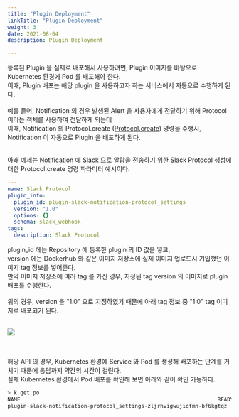 ```yaml
---
title: "Plugin Deployment"
linkTitle: "Plugin Deployment"
weight: 3
date: 2021-08-04
description: Plugin Deployment

---
```

등록된 Plugin 을 실제로 배포해서 사용하려면, Plugin 이미지를 바탕으로 Kubernetes 환경에 Pod 를 배포해야 한다.  
이때, Plugin 배포는 해당 plugin 을 사용하고자 하는 서비스에서 자동으로 수행하게 된다.
<br><br>
예를 들어, Notification 의 경우 발생된 Alert 을 사용자에게 전달하기 위해 Protocol 이라는 객체를 사용하여 전달하게 되는데  
이때, Notification 의 Protocol.create ([Protocol.create](https://spaceone-dev.gitbook.io/spaceone-apis/notification/v1/protocol#create)) 명령을 수행시, Notification 이 자동으로 Plugin 을 배포하게 된다.
<br><br>

아래 예제는 Notification 에 Slack 으로 알람을 전송하기 위한 Slack Protocol 생성에 대한 Protocol.create 명령 파라미터 예시이다.

~~~yaml
---
name: Slack Protocol
plugin_info:
  plugin_id: plugin-slack-notification-protocol_settings
  version: "1.0"
  options: {}
  schema: slack_webhook
tags:
  description: Slack Protocol
~~~

plugin_id 에는 Repository 에 등록한 plugin 의 ID 값을 넣고,  
version 에는 Dockerhub 와 같은 이미지 저장소에 실제 이미지 업로드시 기입했던 이미지 tag 정보를 넣어준다.  
만약 이미지 저장소에 여러 tag 를 가진 경우, 지정된 tag version 의 이미지로 plugin 배포를 수행한다.
<br><br>
위의 경우, version 을 "1.0" 으로 지정하였기 때문에
아래 tag 정보 중 "1.0" tag 이미지로 배포되기 된다. 
<br><br>

![](/docs/development/plugins/developer_guide/developer_guide_img/dockerhub_slack_protocol.png)

<br><br>
해당 API 의 경우, Kubernetes 환경에 Service 와 Pod 를 생성해 배포하는 단계를 거치기 때문에 응답까지 약간의 시간이 걸린다.  
실제 Kubernetes 환경에서 Pod 배포를 확인해 보면 아래와 같이 확인 가능하다.

~~~bash
> k get po
NAME                                                              READY   STATUS    RESTARTS   AGE
plugin-slack-notification-protocol_settings-zljrhvigwujiqfmn-bf6kgtqz   1/1     Running   0          1m
~~~







